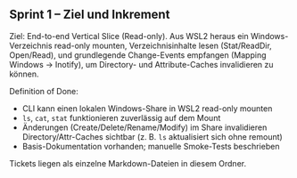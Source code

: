 ## Sprint 1 – Ziel und Inkrement

Ziel: End-to-end Vertical Slice (Read-only). Aus WSL2 heraus ein Windows-Verzeichnis read-only mounten, Verzeichnisinhalte lesen (Stat/ReadDir, Open/Read), und grundlegende Change-Events empfangen (Mapping Windows → Inotify), um Directory- und Attribute-Caches invalidieren zu können.

Definition of Done:
- CLI kann einen lokalen Windows-Share in WSL2 read-only mounten
- `ls`, `cat`, `stat` funktionieren zuverlässig auf dem Mount
- Änderungen (Create/Delete/Rename/Modify) im Share invalidieren Directory/Attr-Caches sichtbar (z. B. `ls` aktualisiert sich ohne remount)
- Basis-Dokumentation vorhanden; manuelle Smoke-Tests beschrieben

Tickets liegen als einzelne Markdown-Dateien in diesem Ordner.


